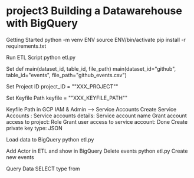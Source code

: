 # project3 Building a Datawarehouse with BigQuery
Getting Started
python -m venv ENV
source ENV/bin/activate
pip install -r requirements.txt

Run ETL Script
python etl.py

Set def main(dataset_id, table_id, file_path)
main(dataset_id="github", table_id="events", file_path="github_events.csv")

Set Project ID
project_ID = ""XXX_PROJECT""

Set Keyfile Path
keyfile = ""XXX_KEYFILE_PATH""

Keyfile Path in GCP
IAM & Admin --> Service Accounts
Create Service Accounts : 
    Service accounts details: Service account name
    Grant account access to project: Role
    Grant user access to service account: Done
    Create private key type: JSON

Load data to BigQuery
python etl.py

Add Actor in ETL and show in BigQuery
Delete events
python etl.py
Create new events

Query Data
SELECT type from 
